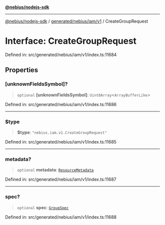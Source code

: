 [**@nebius/nodejs-sdk**](../../../../../README.md)

***

[@nebius/nodejs-sdk](../../../../../README.md) / [generated/nebius/iam/v1](../README.md) / CreateGroupRequest

# Interface: CreateGroupRequest

Defined in: src/generated/nebius/iam/v1/index.ts:11684

## Properties

### \[unknownFieldsSymbol\]?

> `optional` **\[unknownFieldsSymbol\]**: `Uint8Array`\<`ArrayBufferLike`\>

Defined in: src/generated/nebius/iam/v1/index.ts:11686

***

### $type

> **$type**: `"nebius.iam.v1.CreateGroupRequest"`

Defined in: src/generated/nebius/iam/v1/index.ts:11685

***

### metadata?

> `optional` **metadata**: [`ResourceMetadata`](../../../common/v1/interfaces/ResourceMetadata.md)

Defined in: src/generated/nebius/iam/v1/index.ts:11687

***

### spec?

> `optional` **spec**: [`GroupSpec`](GroupSpec.md)

Defined in: src/generated/nebius/iam/v1/index.ts:11688
